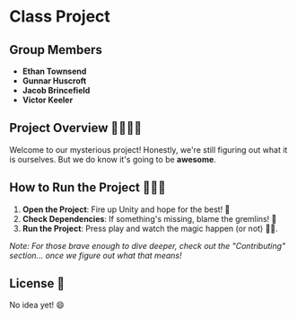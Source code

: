 # Class Project

## Group Members
- **Ethan Townsend**
- **Gunnar Huscroft**
- **Jacob Brincefield**
- **Victor Keeler**

## Project Overview 🤷‍♂️🤷‍♀️
Welcome to our mysterious project! Honestly, we're still figuring out what it is ourselves. But we do know it's going to be **awesome**.

## How to Run the Project 🏃‍♂️💨
1. **Open the Project**: Fire up Unity and hope for the best! 🎲
2. **Check Dependencies**: If something's missing, blame the gremlins! 👾
3. **Run the Project**: Press play and watch the magic happen (or not) 🎩✨.

*Note: For those brave enough to dive deeper, check out the "Contributing" section... once we figure out what that means!*

## License 🚦
No idea yet! 😄


